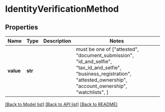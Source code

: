 # IdentityVerificationMethod


## Properties
Name | Type | Description | Notes
------------ | ------------- | ------------- | -------------
**value** | **str** |  |  must be one of ["attested", "document_submission", "id_and_selfie", "tax_id_and_selfie", "business_registration", "attested_ownership", "account_ownership", "watchlists", ]

[[Back to Model list]](../README.md#documentation-for-models) [[Back to API list]](../README.md#documentation-for-api-endpoints) [[Back to README]](../README.md)


